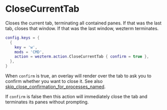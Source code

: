 # CloseCurrentTab

Closes the current tab, terminating all contained panes.  If that was the last
tab, closes that window.  If that was the last window, wezterm terminates.

```lua
config.keys = {
  {
    key = 'w',
    mods = 'CMD',
    action = wezterm.action.CloseCurrentTab { confirm = true },
  },
}
```

When `confirm` is true, an overlay will render over the tab to ask you to
confirm whether you want to close it.  See also
[skip_close_confirmation_for_processes_named](../config/skip_close_confirmation_for_processes_named.md).


If `confirm` is false then this action will immediately close
the tab and terminates its panes without prompting.

